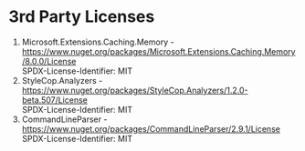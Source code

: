 # 3rd Party Licenses

1. Microsoft.Extensions.Caching.Memory - https://www.nuget.org/packages/Microsoft.Extensions.Caching.Memory/8.0.0/License    
   SPDX-License-Identifier: MIT
2. StyleCop.Analyzers - https://www.nuget.org/packages/StyleCop.Analyzers/1.2.0-beta.507/License    
   SPDX-License-Identifier: MIT
3. CommandLineParser - https://www.nuget.org/packages/CommandLineParser/2.9.1/License    
   SPDX-License-Identifier: MIT
